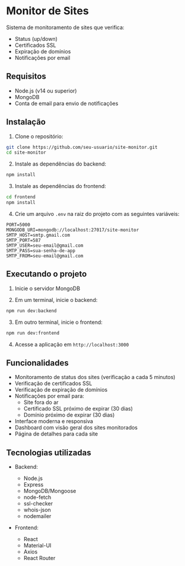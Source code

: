 # Monitor de Sites

Sistema de monitoramento de sites que verifica:
- Status (up/down)
- Certificados SSL
- Expiração de domínios
- Notificações por email

## Requisitos

- Node.js (v14 ou superior)
- MongoDB
- Conta de email para envio de notificações

## Instalação

1. Clone o repositório:
```bash
git clone https://github.com/seu-usuario/site-monitor.git
cd site-monitor
```

2. Instale as dependências do backend:
```bash
npm install
```

3. Instale as dependências do frontend:
```bash
cd frontend
npm install
```

4. Crie um arquivo `.env` na raiz do projeto com as seguintes variáveis:
```
PORT=5000
MONGODB_URI=mongodb://localhost:27017/site-monitor
SMTP_HOST=smtp.gmail.com
SMTP_PORT=587
SMTP_USER=seu-email@gmail.com
SMTP_PASS=sua-senha-de-app
SMTP_FROM=seu-email@gmail.com
```

## Executando o projeto

1. Inicie o servidor MongoDB

2. Em um terminal, inicie o backend:
```bash
npm run dev:backend
```

3. Em outro terminal, inicie o frontend:
```bash
npm run dev:frontend
```

4. Acesse a aplicação em `http://localhost:3000`

## Funcionalidades

- Monitoramento de status dos sites (verificação a cada 5 minutos)
- Verificação de certificados SSL
- Verificação de expiração de domínios
- Notificações por email para:
  - Site fora do ar
  - Certificado SSL próximo de expirar (30 dias)
  - Domínio próximo de expirar (30 dias)
- Interface moderna e responsiva
- Dashboard com visão geral dos sites monitorados
- Página de detalhes para cada site

## Tecnologias utilizadas

- Backend:
  - Node.js
  - Express
  - MongoDB/Mongoose
  - node-fetch
  - ssl-checker
  - whois-json
  - nodemailer

- Frontend:
  - React
  - Material-UI
  - Axios
  - React Router 